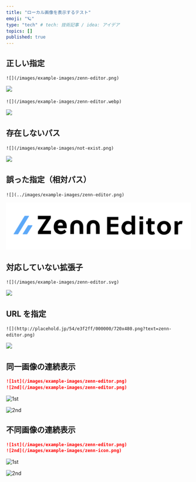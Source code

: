 ```yaml
---
title: "ローカル画像を表示するテスト"
emoji: "🪐"
type: "tech" # tech: 技術記事 / idea: アイデア
topics: []
published: true
---
```


## 正しい指定

`![](/images/example-images/zenn-editor.png)`

![](/images/example-images/zenn-editor.png)

`![](/images/example-images/zenn-editor.webp)`

![](/images/example-images/zenn-editor.webp)

## 存在しないパス

`![](/images/example-images/not-exist.png)`

![](/images/example-images/not-exist.png)

## 誤った指定（相対パス）

`![](../images/example-images/zenn-editor.png)`

![](../images/example-images/zenn-editor.png)

## 対応していない拡張子

`![](/images/example-images/zenn-editor.svg)`

![](/images/example-images/zenn-editor.svg)

## URL を指定

`![](http://placehold.jp/54/e3f2ff/000000/720x480.png?text=zenn-editor.png)`

![](http://placehold.jp/54/e3f2ff/000000/720x480.png?text=zenn-editor.png)

## 同一画像の連続表示

```md
![1st](/images/example-images/zenn-editor.png)
![2nd](/images/example-images/zenn-editor.png)
```

![1st](/images/example-images/zenn-editor.png)

![2nd](/images/example-images/zenn-editor.png)

## 不同画像の連続表示

```md
![1st](/images/example-images/zenn-editor.png)
![2nd](/images/example-images/zenn-icon.png)
```

![1st](/images/example-images/zenn-editor.png)

![2nd](/images/example-images/zenn-icon.png)

